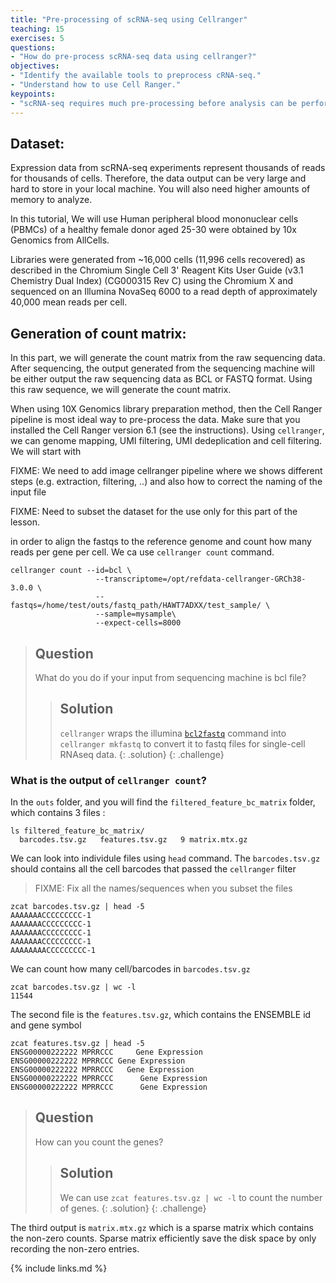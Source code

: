```yaml
---
title: "Pre-processing of scRNA-seq using Cellranger"
teaching: 15
exercises: 5
questions:
- "How do pre-process scRNA-seq data using cellranger?"
objectives:
- "Identify the available tools to preprocess cRNA-seq."
- "Understand how to use Cell Ranger."
keypoints:
- "scRNA-seq requires much pre-processing before analysis can be performed."
---
```


## Dataset:

Expression data from scRNA-seq experiments represent thousands of reads for thousands of cells. Therefore, the data output can be very large and hard to store in your local machine. You will also need higher amounts of memory to analyze.

In this tutorial, We will use Human peripheral blood mononuclear cells (PBMCs) of a healthy female donor aged 25-30 were obtained by 10x Genomics from AllCells.

Libraries were generated from ~16,000 cells (11,996 cells recovered) as described in the Chromium Single Cell 3' Reagent Kits User Guide (v3.1 Chemistry Dual Index) (CG000315 Rev C) using the Chromium X and sequenced on an Illumina NovaSeq 6000 to a read depth of approximately 40,000 mean reads per cell.

## Generation of count matrix:

In this part, we will generate the count matrix from the raw sequencing data. After sequencing, the output generated from the sequencing machine will be either output the raw sequencing data as BCL or FASTQ format. Using this raw sequence, we will generate the count matrix.

When using 10X Genomics library preparation method, then the Cell Ranger pipeline is most ideal way to pre-process the data. Make sure that you installed the Cell Ranger version 6.1 (see the instructions). Using `cellranger`, we can genome mapping, UMI filtering, UMI dedeplication and cell filtering. We will start with  

FIXME: We need to add image cellranger pipeline where we shows different steps (e.g. extraction, filtering, ..) and also how to correct the naming of the input file

FIXME: Need to subset the dataset for the use only for this part of the lesson.

in order to align the fastqs to the reference genome and count how many reads per gene per cell. We ca use `cellranger count` command.

```
cellranger count --id=bcl \
                   --transcriptome=/opt/refdata-cellranger-GRCh38-3.0.0 \
                   --fastqs=/home/test/outs/fastq_path/HAWT7ADXX/test_sample/ \
                   --sample=mysample\
                   --expect-cells=8000
```

> ## Question
>
> What do you do if your input from sequencing machine is bcl file?
>
> > ## Solution
> >
> > `cellranger` wraps the illumina [`bcl2fastq`](https://support.illumina.com/sequencing/sequencing_software/bcl2fastq-conversion-software.html) command into `cellranger mkfastq` to convert it to fastq files for single-cell RNAseq data.
> {: .solution}
{: .challenge}

### What is the output of `cellranger count`?

In the `outs` folder, and you will find the `filtered_feature_bc_matrix` folder, which contains 3 files :

```
ls filtered_feature_bc_matrix/
  barcodes.tsv.gz   features.tsv.gz   9 matrix.mtx.gz

 ```

 We can look into individule files using `head` command. The `barcodes.tsv.gz` should contains all the cell barcodes that passed the `cellranger` filter

> FIXME: Fix all the names/sequences when you subset the files

```
zcat barcodes.tsv.gz | head -5
AAAAAAACCCCCCCCC-1
AAAAAAACCCCCCCCC-1
AAAAAAACCCCCCCCC-1
AAAAAAACCCCCCCCC-1
AAAAAAAACCCCCCCCC-1

````

We can count how many cell/barcodes in `barcodes.tsv.gz`
```
zcat barcodes.tsv.gz | wc -l
11544
```

The second file is the `features.tsv.gz`, which contains the ENSEMBLE id and gene symbol

```
zcat features.tsv.gz | head -5
ENSG00000222222 MPRRCCC     Gene Expression
ENSG00000222222 MPRRCCC Gene Expression
ENSG00000222222 MPRRCCC   Gene Expression
ENSG00000222222 MPRRCCC      Gene Expression
ENSG00000222222 MPRRCCC      Gene Expression
```

> ## Question
>
> How can you count the genes?
>
> > ## Solution
> >
> > We can use `zcat features.tsv.gz | wc -l` to count the number of genes.
> {: .solution}
{: .challenge}

The third output is `matrix.mtx.gz` which is a sparse matrix which contains the non-zero counts. Sparse matrix efficiently save the disk space by only recording the non-zero entries.


{% include links.md %}
